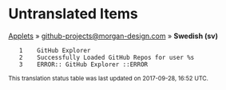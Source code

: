 # Untranslated Items
[Applets](../../../README.md) &#187; [github-projects@morgan-design.com](../README.md) &#187; **Swedish (sv)**

       1	GitHub Explorer
       2	Successfully Loaded GitHub Repos for user %s
       3	ERROR:: GitHub Explorer ::ERROR

<sup>This translation status table was last updated on 2017-09-28, 16:52 UTC.</sup>
